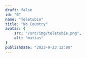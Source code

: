 ```yaml
---
draft: false
id: "0"
name: "Teletubie"
title: "No Country"
avatar: {
    src: "/src/img/teletubie.png",
    alt: "matias"
}
publishDate: "2023-9-23 12:00"
---
```

